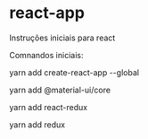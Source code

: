 # react-app
Instruções iniciais para react

Comnandos iniciais:

yarn add create-react-app --global

yarn add @material-ui/core

yarn add react-redux

yarn add redux
